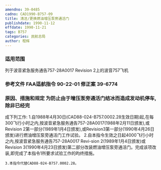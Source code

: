 ```yaml
---
amendno: 39-0485
cadno: CAD1990-B757-09
title: 清洁/更换燃油增压泵旁通活门
publishdate: 1990-11-12
effdate: 1990-11-21
tags: B757
categories: 民航总局
author: 程辉
---
```


### 适用范围 
列于波音紧急服务通告757-28A0017 Revision 2上的波音757飞机

<!--more-->
### 参考文件    FAA适航指令 90-22-01 修正案 39-6774 

### 原因、措施和规定     为防止由于增压泵旁通活门结冰而造成发动机停车,除非已经完
成下列工作: 
    1.自1988年4月30日(CAD88-024-B757.0002.28生效日期)起,在每300飞行小时之内,按波音紧急服务通告757-28A0017(1988年2月11日颁发),或Revision 2第一部分(1989年1月4日颁发),或Revision3第一部分(1990年4月26日颁发)进行燃油增压泵旁通活门工作试验。 
    2.自本指令生效之日起4000飞行小时之内,按波音紧急服务通告757-28A0017 Revi-sion 2(1989年1月4日颁发)或Revision 3(1990年4月23日颁发)第二部分改装燃油增压泵旁通活门。完成该项改装,即完成了本指令1所要求试验工作的昀终措施。 

    3.本指令代替CAD88-024-B757.0002.28。
